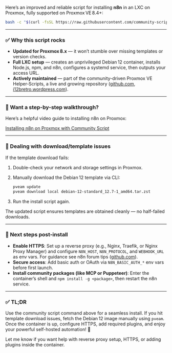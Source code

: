 Here’s an improved and reliable script for installing **n8n** in an LXC on Proxmox, fully supported on Proxmox VE 8.4+:

```bash
bash -c "$(curl -fsSL https://raw.githubusercontent.com/community-scripts/ProxmoxVE/main/ct/n8n.sh)"
```

---

### ✅ Why this script rocks

* **Updated for Proxmox 8.x** — it won’t stumble over missing templates or version checks.
* **Full LXC setup** — creates an unprivileged Debian 12 container, installs Node.js, npm, and n8n, configures a systemd service, then outputs your access URL.
* **Actively maintained** — part of the community-driven Proxmox VE Helper‑Scripts, a live and growing repository ([github.com][1], [i12bretro.wordpress.com][2]).

---

### 🎥 Want a step-by-step walkthrough?

Here’s a helpful video guide to installing n8n on Proxmox:

[Installing n8n on Proxmox with Community Script](https://www.youtube.com/watch?v=L5ZaVQBxRPA&utm_source=chatgpt.com)

---

### 🔧 Dealing with download/template issues

If the template download fails:

1. Double-check your network and storage settings in Proxmox.
2. Manually download the Debian 12 template via CLI:

   ```bash
   pveam update
   pveam download local debian-12-standard_12.7-1_amd64.tar.zst
   ```
3. Run the install script again.

The updated script ensures templates are obtained cleanly — no half-failed downloads.

---

### 🔄 Next steps post-install

* **Enable HTTPS**: Set up a reverse proxy (e.g., Nginx, Traefik, or Nginx Proxy Manager) and configure `N8N_HOST`, `N8N_PROTOCOL`, and `WEBHOOK_URL` as env vars. For guidance see n8n forum tips ([github.com][3]).
* **Secure access**: Add basic auth or OAuth via `N8N_BASIC_AUTH_*` env vars before first launch.
* **Install community packages (like MCP or Puppeteer)**: Enter the container’s shell and `npm install -g <package>`, then restart the n8n service.

---

### ✅ TL;DR

Use the community script command above for a seamless install. If you hit template download issues, fetch the Debian 12 image manually using `pveam`. Once the container is up, configure HTTPS, add required plugins, and enjoy your powerful self-hosted automation! 🚀

Let me know if you want help with reverse proxy setup, HTTPS, or adding plugins inside the container.

[1]: https://github.com/community-scripts/ProxmoxVE?utm_source=chatgpt.com "Proxmox VE Helper-Scripts (Community Edition) - GitHub"
[2]: https://i12bretro.wordpress.com/2023/07/31/running-a-debian-12-bookworm-vm-in-proxmox-ve/?utm_source=chatgpt.com "Running a Debian 12 Bookworm VM in Proxmox VE"
[3]: https://github.com/community-scripts/ProxmoxVE/issues/2034?utm_source=chatgpt.com "n8n LXC installation fail · Issue #2034 · community-scripts/ProxmoxVE"
